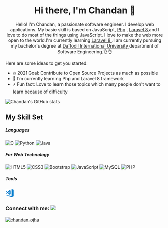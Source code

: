 <h1 align="center"> Hi there, I'm Chandan 👋 </h1>

<p align="center"> Hello! I'm Chandan, a passionate software engineer. I develop web applications. My basic skill is based on JavaScript, <a href="https://www.php.net/docs.php"> Php</a> , <a href="https://laravel.com/docs/8.x"> Laravel 8 </a> and I love to do most of the things using JavaScript. I love to make the web more open to the world.I'm currently learning <a href="https://laravel.com/docs/8.x"> Laravel 8 </a>.I am currently pursuing my bachelor's degree at <a href="https://daffodilvarsity.edu.bd/"> Daffodil International University </a>  department of Software Engineering.👌👌 </p>

Here are some ideas to get you started:

- 🔥️ 2021 Goal: Contribute to Open Source Projects as much as possible
- 🌱 I’m currently learning Php and Laravel 8 framework
- ⚡ Fun fact: Love to learn those topics which many people don't want to learn because of difficulty

![Chandan's GitHub stats](https://github-readme-stats.vercel.app/api?username=Chandan-Ojha&hide=stars&bg_color=30,e96443,904e95&title_color=fff&text_color=fff)

## My Skill Set

##### Languages

<p align="left">
<img src="https://profilinator.rishav.dev/skills-assets/c-original.svg" alt="C" width="40" height="40" /> 
<img src="https://profilinator.rishav.dev/skills-assets/python-original.svg" alt="Python" width="40" height="40" />   
<img src="https://profilinator.rishav.dev/skills-assets/java-original-wordmark.svg" alt="Java" width="40" height="40" />
</p>

##### For Web Technology

<p align="left">
<img src="https://profilinator.rishav.dev/skills-assets/html5-original-wordmark.svg" alt="HTML5"  width="40" height="40" /> 
<img src="https://profilinator.rishav.dev/skills-assets/css3-original-wordmark.svg" alt="CSS3" width="40" height="40" />
<img src="https://profilinator.rishav.dev/skills-assets/bootstrap-plain.svg" alt="Bootstrap" width="40" height="40" /> 
<img src="https://profilinator.rishav.dev/skills-assets/javascript-original.svg" alt="JavaScript" width="40" height="40" />  
<img src="https://profilinator.rishav.dev/skills-assets/mysql-original-wordmark.svg" alt="MySQL" width="40" height="40" />  
<img src="https://profilinator.rishav.dev/skills-assets/php-original.svg" alt="PHP" width="40" height="40" />
</p>

##### Tools

<p align="left">
 <img  src="https://raw.githubusercontent.com/github/explore/80688e429a7d4ef2fca1e82350fe8e3517d3494d/topics/visual-studio-code/visual-studio-code.png"  alt="Visual Studio Code" width="26px" />
</p>

### Connect with me: <img src="https://media.giphy.com/media/LnQjpWaON8nhr21vNW/giphy.gif" height="32">

<p align="left">
<a href="https://www.linkedin.com/in/chandan-ojha-3216281a3/" target="blank"><img align="center" src="https://cdn.jsdelivr.net/npm/simple-icons@3.0.1/icons/linkedin.svg" alt="chandan-ojha" height="30" width="40" /></a>
</p>
